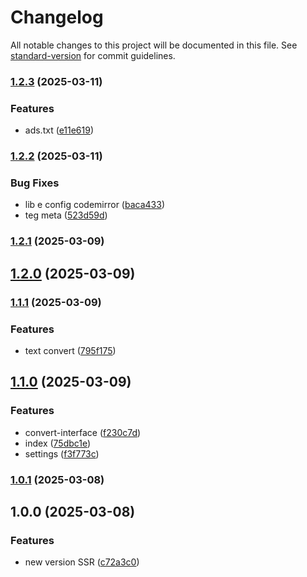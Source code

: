 # Changelog

All notable changes to this project will be documented in this file. See [standard-version](https://github.com/conventional-changelog/standard-version) for commit guidelines.

### [1.2.3](https://github.com/Guilhermee19/toolscenter-web/compare/v1.2.2...v1.2.3) (2025-03-11)


### Features

* ads.txt ([e11e619](https://github.com/Guilhermee19/toolscenter-web/commit/e11e61994c1b8bccff6e26b83136a0df307c39ba))

### [1.2.2](https://github.com/Guilhermee19/toolscenter-web/compare/v1.2.1...v1.2.2) (2025-03-11)


### Bug Fixes

* lib e config codemirror ([baca433](https://github.com/Guilhermee19/toolscenter-web/commit/baca433c2c7739c032d5bae55cd50b1e2a6c0528))
* teg meta ([523d59d](https://github.com/Guilhermee19/toolscenter-web/commit/523d59d72fb7a900820d62191b21542621836d05))

### [1.2.1](https://github.com/Guilhermee19/toolscenter-web/compare/v1.2.0...v1.2.1) (2025-03-09)

## [1.2.0](https://github.com/Guilhermee19/toolscenter-web/compare/v1.1.1...v1.2.0) (2025-03-09)

### [1.1.1](https://github.com/Guilhermee19/toolscenter-web/compare/v1.1.0...v1.1.1) (2025-03-09)


### Features

* text convert ([795f175](https://github.com/Guilhermee19/toolscenter-web/commit/795f175367b57ba898fa6950f6d5781bf5b9c43e))

## [1.1.0](https://github.com/Guilhermee19/toolscenter-web/compare/v1.0.1...v1.1.0) (2025-03-09)


### Features

* convert-interface ([f230c7d](https://github.com/Guilhermee19/toolscenter-web/commit/f230c7d8920fed52ab149f4cf01851c4a2db1caf))
* index ([75dbc1e](https://github.com/Guilhermee19/toolscenter-web/commit/75dbc1eac7b3701d91bc4da2113175bebcf3d910))
* settings ([f3f773c](https://github.com/Guilhermee19/toolscenter-web/commit/f3f773cf36ee6168cbd93d4a02f9c319a3321917))

### [1.0.1](https://github.com/Guilhermee19/toolscenter-web/compare/v1.0.0...v1.0.1) (2025-03-08)

## 1.0.0 (2025-03-08)


### Features

* new version SSR ([c72a3c0](https://github.com/Guilhermee19/toolscenter-web/commit/c72a3c0e2b350b47bfd24ab656da0b3f3c6ca4b2))
